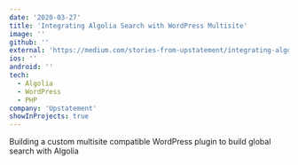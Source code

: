 ```yaml
---
date: '2020-03-27'
title: 'Integrating Algolia Search with WordPress Multisite'
image: ''
github: ''
external: 'https://medium.com/stories-from-upstatement/integrating-algolia-search-with-wordpress-multisite-e2dea3ed449c'
ios: ''
android: ''
tech:
  - Algolia
  - WordPress
  - PHP
company: 'Upstatement'
showInProjects: true
---
```


Building a custom multisite compatible WordPress plugin to build global search with Algolia
